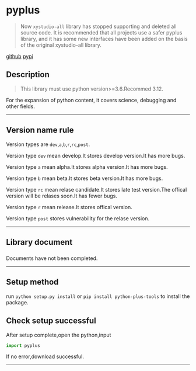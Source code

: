 # pyplus

> Now `xystudio-all` library has stopped supporting and deleted all source code. It is recommended that all projects use a safer pyplus library, and it has some new interfaces have been added on the basis of the original xystudio-all library.

[github](https://github.com/xystudio889/pyplus)
[pypi](https://pypi.org/project/python-plus-tools)

## Description

> This library must use python version>=3.6.Recommed 3.12.

For the expansion of python content, it covers science, debugging and other fields.

---
## Version name rule
Version types are `dev`,`a`,`b`,`r`,`rc`,`post`.

Version type `dev` mean develop.It stores develop version.It has more bugs.

Version type `a` mean alpha.It stores alpha version.It has more bugs.

Version type `b` mean beta.It stores beta version.It has more bugs.

Version type `rc` mean relase candidate.It stores late test version.The offical version will be relases soon.It has fewer bugs.

Version type `r` mean release.It stores offical version.

Version type `post` stores vulnerability for the relase version.

---

## Library document
###
Documents have not been completed.

---
## Setup method
run `python setup.py install` or `pip install python-plus-tools` to install the package.

## Check setup successful
After setup complete,open the python,input
```python
import pyplus
```
If no error,download successful.

---